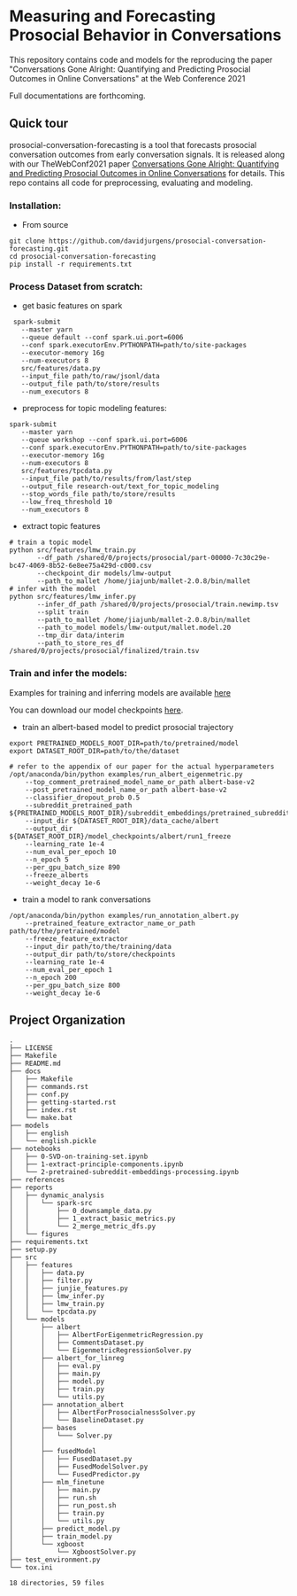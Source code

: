 Measuring and Forecasting Prosocial Behavior in Conversations
==============================

This repository contains code and models for the reproducing the paper "Conversations Gone Alright: Quantifying and Predicting Prosocial Outcomes in Online Conversations" at the Web Conference 2021

Full documentations are forthcoming.

Quick tour
------------
prosocial-conversation-forecasting is a tool that forecasts prosocial conversation outcomes from early conversation signals.
It is released along with our TheWebConf2021 paper [Conversations Gone Alright: Quantifying and Predicting
Prosocial Outcomes in Online Conversations](https://arxiv.org/pdf/2102.08368.pdf) for details. This repo contains all code for preprocessing, evaluating and modeling.

### Installation:
- From source
```shell
git clone https://github.com/davidjurgens/prosocial-conversation-forecasting.git
cd prosocial-conversation-forecasting
pip install -r requirements.txt
```

### Process Dataset from scratch:
- get basic features on spark
```shell
 spark-submit 
   --master yarn 
   --queue default --conf spark.ui.port=6006 
   --conf spark.executorEnv.PYTHONPATH=path/to/site-packages 
   --executor-memory 16g 
   --num-executors 8 
   src/features/data.py 
   --input_file path/to/raw/jsonl/data  
   --output_file path/to/store/results 
   --num_executors 8
```

- preprocess for topic modeling features:
```shell
spark-submit 
   --master yarn 
   --queue workshop --conf spark.ui.port=6006 
   --conf spark.executorEnv.PYTHONPATH=path/to/site-packages 
   --executor-memory 16g 
   --num-executors 8 
   src/features/tpcdata.py 
   --input_file path/to/results/from/last/step  
   --output_file research-out/text_for_topic_modeling 
   --stop_words_file path/to/store/results 
   --low_freq_threshold 10 
   --num_executors 8

```

- extract topic features
```shell
# train a topic model
python src/features/lmw_train.py 
       --df_path /shared/0/projects/prosocial/part-00000-7c30c29e-bc47-4069-8b52-6e8ee75a429d-c000.csv 
       --checkpoint_dir models/lmw-output 
       --path_to_mallet /home/jiajunb/mallet-2.0.8/bin/mallet
# infer with the model
python src/features/lmw_infer.py 
       --infer_df_path /shared/0/projects/prosocial/train.newimp.tsv 
       --split train 
       --path_to_mallet /home/jiajunb/mallet-2.0.8/bin/mallet 
       --path_to_model models/lmw-output/mallet.model.20 
       --tmp_dir data/interim 
       --path_to_store_res_df /shared/0/projects/prosocial/finalized/train.tsv
```

### Train and infer the models:
Examples for training and inferring models are available [here](examples)

You can download our model checkpoints [here](https://drive.google.com/file/d/1_o5h6ChNmwRygPXDJ2imUOyOqlgAsPf8/view?usp=sharing).

- train an albert-based model to predict prosocial trajectory
```shell
export PRETRAINED_MODELS_ROOT_DIR=path/to/pretrained/model
export DATASET_ROOT_DIR=path/to/the/dataset

# refer to the appendix of our paper for the actual hyperparameters
/opt/anaconda/bin/python examples/run_albert_eigenmetric.py 
    --top_comment_pretrained_model_name_or_path albert-base-v2 
    --post_pretrained_model_name_or_path albert-base-v2 
    --classifier_dropout_prob 0.5 
    --subreddit_pretrained_path ${PRETRAINED_MODELS_ROOT_DIR}/subreddit_embeddings/pretrained_subreddit_embeddings.tar.pth 
    --input_dir ${DATASET_ROOT_DIR}/data_cache/albert 
    --output_dir ${DATASET_ROOT_DIR}/model_checkpoints/albert/run1_freeze 
    --learning_rate 1e-4 
    --num_eval_per_epoch 10
    --n_epoch 5 
    --per_gpu_batch_size 890 
    --freeze_alberts 
    --weight_decay 1e-6
```

- train a model to rank conversations

```shell
/opt/anaconda/bin/python examples/run_annotation_albert.py 
    --pretrained_feature_extractor_name_or_path path/to/the/pretrained/model 
    --freeze_feature_extractor 
    --input_dir path/to/the/training/data
    --output_dir path/to/store/checkpoints 
    --learning_rate 1e-4 
    --num_eval_per_epoch 1 
    --n_epoch 200 
    --per_gpu_batch_size 800 
    --weight_decay 1e-6
```


Project Organization
------------
```
.
├── LICENSE
├── Makefile
├── README.md
├── docs
│   ├── Makefile
│   ├── commands.rst
│   ├── conf.py
│   ├── getting-started.rst
│   ├── index.rst
│   └── make.bat
├── models
│   ├── english
│   └── english.pickle
├── notebooks
│   ├── 0-SVD-on-training-set.ipynb
│   ├── 1-extract-principle-components.ipynb
│   └── 2-pretrained-subreddit-embeddings-processing.ipynb
├── references
├── reports
│   ├── dynamic_analysis
│   │   └── spark-src
│   │       ├── 0_downsample_data.py
│   │       ├── 1_extract_basic_metrics.py
│   │       └── 2_merge_metric_dfs.py
│   └── figures
├── requirements.txt
├── setup.py
├── src
│   ├── features
│   │   ├── data.py
│   │   ├── filter.py
│   │   ├── junjie_features.py
│   │   ├── lmw_infer.py
│   │   ├── lmw_train.py
│   │   └── tpcdata.py
│   └── models
│       ├── albert
│       │   ├── AlbertForEigenmetricRegression.py
│       │   ├── CommentsDataset.py
│       │   └── EigenmetricRegressionSolver.py
│       ├── albert_for_linreg
│       │   ├── eval.py
│       │   ├── main.py
│       │   ├── model.py
│       │   ├── train.py
│       │   └── utils.py
│       ├── annotation_albert
│       │   ├── AlbertForProsocialnessSolver.py
│       │   └── BaselineDataset.py
│       ├── bases
│       │   └─── Solver.py
│       │   
│       ├── fusedModel
│       │   ├── FusedDataset.py
│       │   ├── FusedModelSolver.py
│       │   └── FusedPredictor.py
│       ├── mlm_finetune
│       │   ├── main.py
│       │   ├── run.sh
│       │   ├── run_post.sh
│       │   ├── train.py
│       │   └── utils.py
│       ├── predict_model.py
│       ├── train_model.py
│       └── xgboost
│           └── XgboostSolver.py
├── test_environment.py
└── tox.ini

18 directories, 59 files
```

